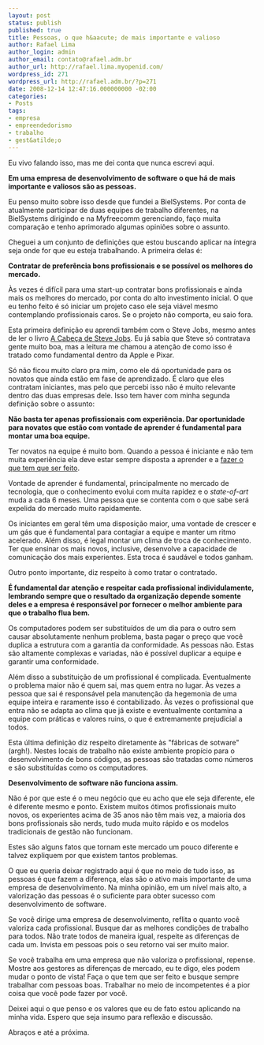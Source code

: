 ```yaml
---
layout: post
status: publish
published: true
title: Pessoas, o que h&aacute; de mais importante e valioso
author: Rafael Lima
author_login: admin
author_email: contato@rafael.adm.br
author_url: http://rafael.lima.myopenid.com/
wordpress_id: 271
wordpress_url: http://rafael.adm.br/?p=271
date: 2008-12-14 12:47:16.000000000 -02:00
categories:
- Posts
tags:
- empresa
- empreendedorismo
- trabalho
- gest&atilde;o
---
```

Eu vivo falando isso, mas me dei conta que nunca escrevi aqui.

<strong>Em uma empresa de desenvolvimento de software o que h&aacute; de mais importante e valiosos s&atilde;o as pessoas.</strong>

Eu penso muito sobre isso desde que fundei a BielSystems. Por conta de atualmente participar de duas equipes de trabalho diferentes, na BielSystems dirigindo e na Myfreecomm gerenciando, fa&ccedil;o muita compara&ccedil;&atilde;o e tenho aprimorado algumas opini&otilde;es sobre o assunto.

Cheguei a um conjunto de defini&ccedil;&otilde;es que estou buscando aplicar na &iacute;ntegra seja onde for que eu esteja trabalhando. A primeira delas &eacute;:

<strong>Contratar de prefer&ecirc;ncia bons profissionais e se poss&iacute;vel os melhores do mercado.</strong>

&Agrave;s vezes &eacute; dif&iacute;cil para uma start-up contratar bons profissionais e ainda mais os melhores do mercado, por conta do alto investimento inicial. O que eu tenho feito &eacute; s&oacute; iniciar um projeto caso ele seja vi&aacute;vel mesmo contemplando profissionais caros. Se o projeto n&atilde;o comporta, eu saio fora.

Esta primeira defini&ccedil;&atilde;o eu aprendi tamb&eacute;m com o Steve Jobs, mesmo antes de ler o livro <a href="http://www.livrariasaraiva.com.br/produto/produto.dll/detalhe?pro_id=2600484&ID=C0A801E17D80B110D2A380577&PAC_ID=18669&gclid=CJWu2-GSwJcCFQO5GgodXA6RRw">A Cabe&ccedil;a de Steve Jobs</a>. Eu j&aacute; sabia que Steve s&oacute; contratava gente muito boa, mas a leitura me chamou a aten&ccedil;&atilde;o de como isso &eacute; tratado como fundamental dentro da Apple e Pixar.

S&oacute; n&atilde;o ficou muito claro pra mim, como ele d&aacute; oportunidade para os novatos que ainda est&atilde;o em fase de aprendizado. &Eacute; claro que eles contratam iniciantes, mas pelo que percebi isso n&atilde;o &eacute; muito relevante dentro das duas empresas dele. Isso tem haver com minha segunda defini&ccedil;&atilde;o sobre o assunto:

<strong>N&atilde;o basta ter apenas profissionais com experi&ecirc;ncia. Dar oportunidade para novatos que est&atilde;o com vontade de aprender &eacute; fundamental para montar uma boa equipe.</strong>

Ter novatos na equipe &eacute; muito bom. Quando a pessoa &eacute; iniciante e n&atilde;o tem muita experi&ecirc;ncia ela deve estar sempre disposta a aprender e a <a href="http://www.esextante.com.br/publique/cgi/public/cgilua.exe/web/templates/htm/principal/view_0002.htm?editionsectionid=2&infoid=704&user=reader">fazer o que tem que ser feito</a>.

Vontade de aprender &eacute; fundamental, principalmente no mercado de tecnologia, que o conhecimento evolui com muita rapidez e o <em>state-of-art</em> muda a cada 6 meses. Uma pessoa que se contenta com o que sabe ser&aacute; expelida do mercado muito rapidamente.

Os iniciantes em geral t&ecirc;m uma disposi&ccedil;&atilde;o maior, uma vontade de crescer e um g&aacute;s que &eacute; fundamental para contagiar a equipe e manter um ritmo acelerado. Al&eacute;m disso, &eacute; legal montar um clima de troca de conhecimento. Ter que ensinar os mais novos, inclusive, desenvolve a capacidade de comunica&ccedil;&atilde;o dos mais experientes. Esta troca &eacute; saud&aacute;vel e todos ganham.

Outro ponto importante, diz respeito &agrave; como tratar o contratado.

<strong>&Eacute; fundamental dar aten&ccedil;&atilde;o e respeitar cada profissional individulamente, lembrando sempre que o resultado da organiza&ccedil;&atilde;o depende somente deles e a empresa &eacute; respons&aacute;vel por fornecer o melhor ambiente para que o trabalho flua bem.</strong>

Os computadores podem ser substitu&iacute;dos de um dia para o outro sem causar absolutamente nenhum problema, basta pagar o pre&ccedil;o que voc&ecirc; duplica a estrutura com a garantia da conformidade. As pessoas n&atilde;o. Estas s&atilde;o altamente complexas e variadas, n&atilde;o &eacute; poss&iacute;vel duplicar a equipe e garantir uma conformidade.

Al&eacute;m disso a substitui&ccedil;&atilde;o de um profissional &eacute; complicada. Eventualmente o problema maior n&atilde;o &eacute; quem sai, mas quem entra no lugar. &Agrave;s vezes a pessoa que sai &eacute; respons&aacute;vel pela manuten&ccedil;&atilde;o da hegemonia de uma equipe inteira e raramente isso &eacute; contabilizado. &Agrave;s vezes o profissional que entra n&atilde;o se adapta ao clima que j&aacute; existe e eventualmente contamina a equipe com pr&aacute;ticas e valores ruins, o que &eacute; extremamente prejudicial a todos.

Esta &uacute;ltima defini&ccedil;&atilde;o diz respeito diretamente &agrave;s "f&aacute;bricas de sotware" (argh!). Nestes locais de trabalho n&atilde;o existe ambiente prop&iacute;cio para o desenvolvimento de bons c&oacute;digos, as pessoas s&atilde;o tratadas como n&uacute;meros e s&atilde;o substitu&iacute;das como os computadores.

<strong>Desenvolvimento de software n&atilde;o funciona assim.</strong>

N&atilde;o &eacute; por que este &eacute; o meu neg&oacute;cio que eu acho que ele seja diferente, ele &eacute; diferente mesmo e ponto. Existem muitos &oacute;timos profissionais muito novos, os experientes acima de 35 anos n&atilde;o t&ecirc;m mais vez, a maioria dos bons profissionais s&atilde;o nerds, tudo muda muito r&aacute;pido e os modelos tradicionais de gest&atilde;o n&atilde;o funcionam.

Estes s&atilde;o alguns fatos que tornam este mercado um pouco diferente e talvez expliquem por que existem tantos problemas.

O que eu queria deixar registrado aqui &eacute; que no meio de tudo isso, as pessoas &eacute; que fazem a diferen&ccedil;a, elas s&atilde;o o ativo mais importante de uma empresa de desenvolvimento. Na minha opini&atilde;o, em um n&iacute;vel mais alto, a valoriza&ccedil;&atilde;o das pessoas &eacute; o suficiente para obter sucesso com desenvolvimento de software.

Se voc&ecirc; dirige uma empresa de desenvolvimento, reflita o quanto voc&ecirc; valoriza cada profissional. Busque dar as melhores condi&ccedil;&otilde;es de trabalho para todos. N&atilde;o trate todos de maneira igual, respeite as diferen&ccedil;as de cada um. Invista em pessoas pois o seu retorno vai ser muito maior.

Se voc&ecirc; trabalha em uma empresa que n&atilde;o valoriza o profissional, repense. Mostre aos gestores as diferen&ccedil;as de mercado, eu te digo, eles podem mudar o ponto de vista! Fa&ccedil;a o que tem que ser feito e busque sempre trabalhar com pessoas boas. Trabalhar no meio de incompetentes &eacute; a pior coisa que voc&ecirc; pode fazer por voc&ecirc;.

Deixei aqui o que penso e os valores que eu de fato estou aplicando na minha vida. Espero que seja insumo para reflex&atilde;o e discuss&atilde;o.

Abra&ccedil;os e at&eacute; a pr&oacute;xima.

